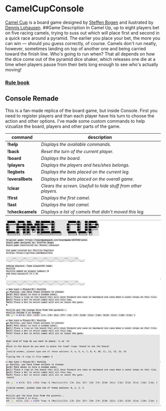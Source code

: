 # CamelCupConsole
[Camel Cup](https://boardgamegeek.com/boardgame/153938/camel) is a board game designed by [Steffen Bogen](https://boardgamegeek.com/boardgamedesigner/10067/steffen-bogen) and ilustrated by [Dennis Lohausen](https://boardgamegeek.com/boardgamedesigner/12484/dennis-lohausen).
##Game Description
In Camel Up, up to eight players bet on five racing camels, trying to suss out which will place first and second in a quick race around a pyramid. The earlier you place your bet, the more you can win — should you guess correctly, of course. Camels don't run neatly, however, sometimes landing on top of another one and being carried toward the finish line. Who's going to run when? That all depends on how the dice come out of the pyramid dice shaker, which releases one die at a time when players pause from their bets long enough to see who's actually moving!

### [Rule book](https://www.fgbradleys.com/rules/rules2/CamelUp-rules.pdf)

## Console Remade
This is a fan-made replica of the board game, but inside Console. First you need to register players and than each player have his turn to choose the action and other options.
I've made some custom commands to help vizualize the board, players and other parts of the game.

|command  |description  |
|--|--|
|**!help** |*Displays the available commands.*  |
|**!back** |*Reset the turn of the current player.*  |
|**!board** |*Displays the board.*  |
|**!players** |*Displays the players and hes/shes belongs.*  |
|**!legbets** |*Displays the bets placed on the current leg.*  |
|**!overallbets** |*Displays the bets placed on the overall game.*  |
|**!clear** |*Clears the screen. Usefull to hide stuff from other players.*  |
|**!first** |*Displays the first camel.*  |
|**!last** |*Displays the last camel.*  |
|**!checkcamels** |*Displays a list of camels that didn't moved this leg.*  |

![game sample](https://github.com/Mukarillo/CamelCupConsole/blob/master/Images/console.png?raw=true)


